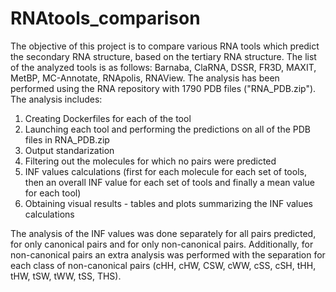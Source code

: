 # RNAtools_comparison

The objective of this project is to compare various RNA tools which predict the secondary RNA structure, based on the tertiary RNA structure.
The list of the analyzed tools is as follows: Barnaba, ClaRNA, DSSR, FR3D, MAXIT, MetBP, MC-Annotate, RNApolis, RNAView.
The analysis has been performed using the RNA repository with 1790 PDB files ("RNA_PDB.zip").
The analysis includes:
1) Creating Dockerfiles for each of the tool
2) Launching each tool and performing the predictions on all of the PDB files in RNA_PDB.zip
3) Output standarization
4) Filtering out the molecules for which no pairs were predicted
5) INF values calculations (first for each molecule for each set of tools, then an overall INF value for each set of tools and finally a mean value for each tool)
6) Obtaining visual results - tables and plots summarizing the INF values calculations

The analysis of the INF values was done separately for all pairs predicted, for only canonical pairs and for only non-canonical pairs. 
Additionally, for non-canonical pairs an extra analysis was performed with the separation for each class of non-canonical pairs (cHH, cHW, CSW, cWW, cSS, cSH, tHH, tHW, tSW, tWW, tSS, THS).
